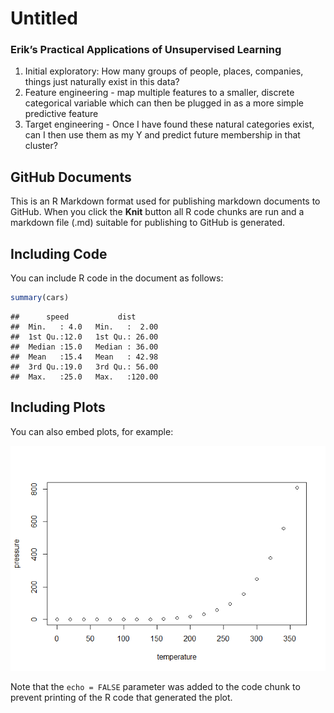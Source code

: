 Untitled
================

### Erik’s Practical Applications of Unsupervised Learning

1.  Initial exploratory: How many groups of people, places, companies,
    things just naturally exist in this data?
2.  Feature engineering - map multiple features to a smaller, discrete
    categorical variable which can then be plugged in as a more simple
    predictive feature
3.  Target engineering - Once I have found these natural categories
    exist, can I then use them as my Y and predict future membership in
    that cluster?

## GitHub Documents

This is an R Markdown format used for publishing markdown documents to
GitHub. When you click the **Knit** button all R code chunks are run and
a markdown file (.md) suitable for publishing to GitHub is generated.

## Including Code

You can include R code in the document as follows:

``` r
summary(cars)
```

    ##      speed           dist       
    ##  Min.   : 4.0   Min.   :  2.00  
    ##  1st Qu.:12.0   1st Qu.: 26.00  
    ##  Median :15.0   Median : 36.00  
    ##  Mean   :15.4   Mean   : 42.98  
    ##  3rd Qu.:19.0   3rd Qu.: 56.00  
    ##  Max.   :25.0   Max.   :120.00

## Including Plots

You can also embed plots, for example:

![](k_proto_rmd_files/figure-gfm/pressure-1.png)<!-- -->

Note that the `echo = FALSE` parameter was added to the code chunk to
prevent printing of the R code that generated the plot.
